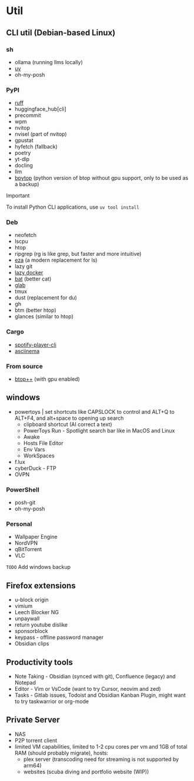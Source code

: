 
# Util

## CLI util (Debian-based Linux)


### sh
- ollama (running llms locally)
- [uv](https://docs.astral.sh/uv/getting-started/installation/)
- oh-my-posh

### PyPI
- [ruff](https://docs.astral.sh/ruff/installation/)
- huggingface_hub[cli]
- precommit
- wpm
- nvitop
- nvisel (part of nvitop)
- gpustat
- hyfetch (fallback)
- poetry
- yt-dlp
- docling
- llm
- [bpytop](https://github.com/aristocratos/bpytop) (python version of btop without gpu support, only to be used as a backup)
> [!IMPORTANT]  
> To install Python CLI applications, use `uv tool install`


### Deb
- neofetch
- lscpu
- htop
- ripgrep (rg is like grep, but faster and more intuitive)
- [eza](https://eza.rocks/) (a modern replacement for ls)
- lazy git
- [lazy docker](https://github.com/jesseduffield/lazydocker)
- [bat](https://github.com/sharkdp/bat) (better cat)
- [glab](https://docs.gitlab.com/editor_extensions/gitlab_cli/)
- tmux
- dust (replacement for du)
- gh
- btm (better htop)
- glances (similar to htop)

### Cargo
- [spotify-player-cli](https://github.com/aome510/spotify-player)
- [asciinema](https://github.com/asciinema/asciinema)
### From source
- [btop++](https://github.com/aristocratos/btop) (with gpu enabled)


## windows

- powertoys | set shortcuts like CAPSLOCK to control and ALT+Q to ALT+F4, and alt+space to opening up search
  - clipboard shortcut (AI correct a text)
  - PowerToys Run - Spotlight search bar like in MacOS and Linux
  - Awake
  - Hosts File Editor
  - Env Vars
  - WorkSpaces
- f.lux
- cyberDuck - FTP
- OVPN

### PowerShell
- posh-git
- oh-my-posh


### Personal

- Wallpaper Engine 
- NordVPN
- qBitTorrent
- VLC

`TODO` Add windows backup

## Firefox extensions
- u-block origin
- vimium
- Leech Blocker NG
- unpaywall
- return youtube dislike
- sponsorblock
- keypass - offline password manager
- Obsidian clips

## Productivity tools
- Note Taking - Obsidian (synced with git), Confluence (legacy) and Notepad
- Editor - Vim or VsCode (want to try Cursor, neovim and zed)
- Tasks - Gitlab issues, Todoist and Obsidian Kanban Plugin, might want to try taskwarrior or org-mode
## Private Server
- NAS
- P2P torrent client
- limited VM capabilities, limited to 1-2 cpu cores per vm and 1GB of total RAM (should probably migrate), hosts:
  - plex server (transcoding need for streaming is not supported by arm64)
  - websites (scuba diving and portfolio website (WIP))
 
